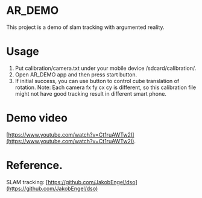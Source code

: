 # AR_DEMO

This project is a demo of slam tracking with argumented reality.  

# Usage

1. Put calibration/camera.txt under your mobile device /sdcard/calibration/.
2. Open AR_DEMO app and then press start button.
3. If initial success, you can use button to control cube translation of rotation.
Note: Each camera fx fy cx cy is different, so this calibration file might not have good tracking result in different smart phone.

# Demo video

[https://www.youtube.com/watch?v=Ct1ruAWTw2I](https://www.youtube.com/watch?v=Ct1ruAWTw2I).

# Reference.

SLAM tracking: [https://github.com/JakobEngel/dso](https://github.com/JakobEngel/dso)
